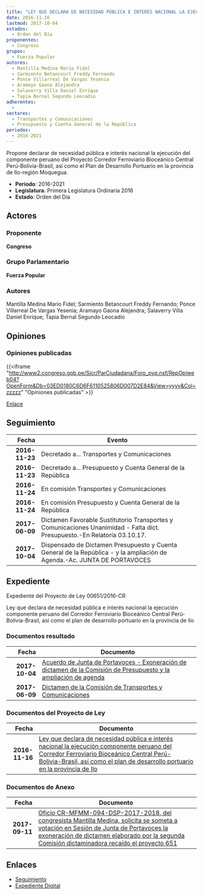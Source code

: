 ```yaml
---
title: "LEY QUE DECLARA DE NECESIDAD PÚBLICA E INTERÉS NACIONAL LA EJECUCIÓN COMPONENTE PERUANO DEL CORREDOR FERROVIARIO BIOCEÁNICO CENTRAL PERÚ-BOLIVIA-BRASIL, ASÍ COMO EL PLAN DE DESARROLO PORTUARIO EN LA PROVINCIA DE ILO"
date: 2016-11-16
lastmod: 2017-10-04
estados: 
  - Orden del Día
proponentes: 
  - Congreso
grupos: 
  - Fuerza Popular
autores: 
  - Mantilla Medina Mario Fidel
  - Sarmiento Betancourt Freddy Fernando
  - Ponce Villarreal De Vargas Yesenia
  - Aramayo Gaona Alejandra
  - Salaverry Villa Daniel Enrique
  - Tapia Bernal Segundo Leocadio
adherentes: 
  - 
sectores: 
  - Transportes y Comunicaciones
  - Presupuesto y Cuenta General de la República
periodos: 
  - 2016-2021
---
```


Propone declarar de necesidad pública e interés nacional la ejecución del componente peruano del Proyecto Corredor Ferroviario Bioceánico Central Perú-Bolivia-Brasil, así como el Plan de Desarrollo Portuario en la provincia de Ilo-región Moquegua.

- **Periodo**: 2016-2021
- **Legislatura**: Primera Legislatura Ordinaria 2016
- **Estado**: Orden del Día

## Actores

### Proponente

**Congreso**

### Grupo Parlamentario

**Fuerza Popular**

### Autores

Mantilla Medina Mario Fidel; Sarmiento Betancourt Freddy Fernando; Ponce Villarreal De Vargas Yesenia; Aramayo Gaona Alejandra; Salaverry Villa Daniel Enrique; Tapia Bernal Segundo Leocadio


## Opiniones

### Opiniones publicadas

{{<iframe "http://www2.congreso.gob.pe/Sicr/ParCiudadana/Foro_pvp.nsf/RepOpiweb04?OpenForm&Db=03ED0180C6D6F6110525806D007D2E84&View=yyyy&Col=zzzzz" "Opiniones publicadas" >}}

[Enlace](http://www2.congreso.gob.pe/Sicr/ParCiudadana/Foro_pvp.nsf/RepOpiweb04?OpenForm&Db=03ED0180C6D6F6110525806D007D2E84&View=yyyy&Col=zzzzz)

## Seguimiento

| Fecha | Evento |
|------:|--------|
| **2016-11-23** | Decretado a... Transportes y Comunicaciones|
| **2016-11-23** | Decretado a... Presupuesto y Cuenta General de la República|
| **2016-11-24** | En comisión Transportes y Comunicaciones|
| **2016-11-24** | En comisión Presupuesto y Cuenta General de la República|
| **2017-06-09** | Dictamen Favorable Sustitutorio Transportes y Comunicaciones Unanimidad - Falta dict. Presupuesto.-En Relatoría 03.10.17.|
| **2017-10-04** | Dispensado de Dictamen Presupuesto y Cuenta General de la República - y la ampliación de Agenda.-Ac. JUNTA DE PORTAVOCES|


## Expediente

Expediente del Proyecto de Ley 00651/2016-CR

Ley que declara de necesidad pública e interés nacional la ejecución componente peruano del Corredor Ferroviario Bioceánico Central Perú-Bolivia-Brasil, así como el plan de desarrollo portuario en la provincia de Ilo


### Documentos resultado

| Fecha | Documento |
|------:|--------|
| **2017-10-04** | [Acuerdo de Junta de Portavoces - Exoneración de dictamen de la Comisión de Presupuesto y la ampliación de agenda](http://www.leyes.congreso.gob.pe/Documentos/2016_2021/Acuerdos/Junta_Portavoces/AJP0065120171004.pdf) |
| **2017-06-09** | [Dictamen de la Comisión de Transportes y Comunicaciones](http://www.leyes.congreso.gob.pe/Documentos/2016_2021/Dictamenes/Proyectos_de_Ley/00651DC23MAY20170609.pdf) |

### Documentos del Proyecto de Ley

| Fecha | Documento |
|------:|--------|
| **2016-11-16** | [Ley que declara de necesidad pública e interés nacional la ejecución componente peruano del Corredor Ferroviario Bioceánico Central Perú-Bolivia-Brasil, así como el plan de desarrollo portuario en la provincia de Ilo](http://www.leyes.congreso.gob.pe/Documentos/2016_2021/Proyectos_de_Ley_y_de_Resoluciones_Legislativas/PL0065120161116.pdf) |

### Documentos de Anexo

| Fecha | Documento |
|------:|--------|
| **2017-09-11** | [Oficio CR-MFMM-094-DSP-2017-2018, del congresista Mantilla Medina, solicita se someta a votación en Sesión de Junta de Portavoces la exoneración de dictamen elaborado por la segunda Comisión dictaminadora recaído el proyecto 651](http://www.leyes.congreso.gob.pe/Documentos/2016_2021/Oficios/Congresistas/CR-MFMM-094-DSP-2017-2018.pdf) |

## Enlaces 

- [Seguimiento](http://www2.congreso.gob.pe/Sicr/TraDocEstProc/CLProLey2016.nsf/f7fff46988ca05b1052578e100829cc7/93968217621b39ec0525806d007847f9?OpenDocument)
- [Expediente Digital](http://www2.congreso.gob.pe/Sicr/TraDocEstProc/CLProLey2016.nsf/f7fff46988ca05b1052578e100829cc7/93968217621b39ec0525806d007847f9?OpenDocument&Click=05257FB7005EB655.eb71d0cf91d8294e05256cdf006b5706/$Body/0.1C6C)
